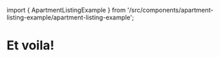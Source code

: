 import { ApartmentListingExample } from '/src/components/apartment-listing-example/apartment-listing-example';

# Et voila!

<ApartmentListingExample />
